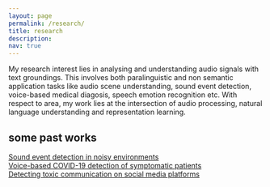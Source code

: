 ```yaml
---
layout: page
permalink: /research/
title: research
description:
nav: true
---
```

My research interest lies in analysing and understanding audio signals with text groundings. This involves both paralinguistic and non semantic application tasks like audio scene understanding, sound event detection, voice-based medical diagosis, speech emotion recognition etc. With respect to area, my work lies at the intersection of audio processing, natural language understanding and representation learning.

## some past works
<div class="row">
    <div class="col-sm mt-3 mt-md-0">
        <img class="img-fluid rounded z-depth-1" src="{{ '/assets/img/livingroom2.jpg' | relative_url }}" alt="" title="Sound event detection"/>
        <div class="caption">
        <a href="/projects/sed/">Sound event detection in noisy environments</a>
        </div>
    </div>
    <div class="col-sm mt-3 mt-md-0">
        <img class="img-fluid rounded z-depth-1" src="{{ '/assets/img/covid19screening.jpg' | relative_url }}" alt="" title="Voice-based medical diagnosis"/>
        <div class="caption"> 
        <a href="/projects/health/">Voice-based COVID-19 detection of symptomatic patients</a>
        </div>
    </div>
    <div class="col-sm mt-3 mt-md-0">
        <img class="img-fluid rounded z-depth-1" src="{{ '/assets/img/capsuleintro.jpg' | relative_url }}" alt="" title="Tackling toxic communication"/>
        <div class="caption">
        <a href="/projects/toxic/">Detecting toxic communication on social media platforms</a>
        </div>
    </div>
</div>